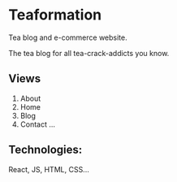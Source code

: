 # Teaformation
Tea blog and e-commerce website.

The tea blog for all tea-crack-addicts you know.

## Views
1. About
2. Home
3. Blog
4. Contact
...


## Technologies:
React, JS, HTML, CSS...
